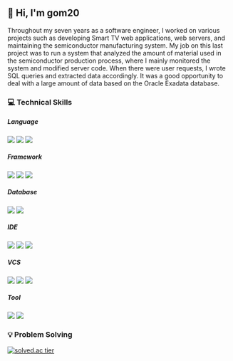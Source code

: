 <!-- ![header](https://capsule-render.vercel.app/api?type=transparent&color=auto&height=200&section=header&text=Many%20drops%20make%20a%20shower&fontSize=50&fontColor=99CCFF) -->
<!-- &desc=&descAlignY=80&descAlign=75 -->

## 👋 Hi, I'm gom20
Throughout my seven years as a software engineer, I worked on various projects such as developing Smart TV web applications, web servers, and maintaining the semiconductor manufacturing system. My job on this last project was to run a system that analyzed the amount of material used in the semiconductor production process, where I mainly monitored the system and modified server code. When there were user requests, I wrote SQL queries and extracted data accordingly. It was a good opportunity to deal with a large amount of data based on the Oracle Exadata database.


### :computer: Technical Skills
##### Language
<img src="https://img.shields.io/badge/JAVA-007396?style=flat&logo=java&logoColor=white"> <img src="https://img.shields.io/badge/javascript-F7DF1E?style=flat&logo=javascript&logoColor=black"> <img src="https://img.shields.io/badge/Python-3776AB?style=flat&logo=Python&logoColor=black"> 

##### Framework
<img src="https://img.shields.io/badge/Spring-6DB33F?style=flat&logo=Spring&logoColor=white"> <img src="https://img.shields.io/badge/React-61DAFB?style=flat&logo=React&logoColor=black"> <img src="https://img.shields.io/badge/PeakPerformance-0769AD?style=flat&logoColor=white">

##### Database
<img src="https://img.shields.io/badge/ORACLE-F80000?style=flat&logo=oracle&logoColor=white"> <img src="https://img.shields.io/badge/MariaDB-003545?style=flat&logo=MariaDB&logoColor=white">

##### IDE
<img src="https://img.shields.io/badge/eclipse-2C2255?style=flat&logo=eclipse&logoColor=white"> <img src="https://img.shields.io/badge/IntelliJ%20IDEA-000000?style=flat&logo=IntelliJ%20IDEA&logoColor=white"> <img src="https://img.shields.io/badge/VSCode-5C2D91?style=flat&logo=Visual%20Studio&logoColor=white"> 

##### VCS
<img src="https://img.shields.io/badge/Git-F05032?style=flat&logo=Git&logoColor=white"> <img src="https://img.shields.io/badge/github-181717?style=flat&logo=github&logoColor=white"> <img src="https://img.shields.io/badge/SVN-809CC9?style=flat&logo=Subversion&logoColor=white"> 

##### Tool
<img src="https://img.shields.io/badge/Jira-0052CC?style=flat&logo=jira&logoColor=white"> <img src="https://img.shields.io/badge/Confluence-172B4D?style=flat&logo=Confluence&logoColor=white"> 




### :bulb: Problem Solving
[![solved.ac tier](http://mazassumnida.wtf/api/v2/generate_badge?boj=gom20)](https://solved.ac/gom20)

